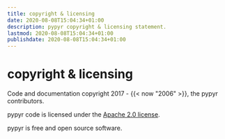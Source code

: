 ```yaml
---
title: copyright & licensing
date: 2020-08-08T15:04:34+01:00
description: pypyr copyright & licensing statement.
lastmod: 2020-08-08T15:04:34+01:00
publishdate: 2020-08-08T15:04:34+01:00
---
```

# copyright & licensing
Code and documentation copyright 2017 - {{< now "2006" >}}, the pypyr contributors.

pypyr code is licensed under the [Apache 2.0 license](https://github.com/pypyr/pypyr/blob/master/LICENSE).

pypyr is free and open source software.